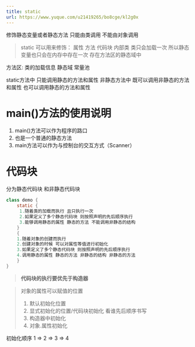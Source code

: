 ```yaml
---
title: static
url: https://www.yuque.com/u21419265/bo8cge/kl2g0x
---
```


修饰静态变量或者静态方法 只能由类调用 不能由对象调用

> static 可以用来修饰： 属性 方法 代码块 内部类
> 类只会加载一次 所以静态变量也只会在内存中存在一次 存在方法区的静态域中

方法区: 类的加载信息 静态域 常量池

static方法中 只能调用静态的方法和属性
非静态方法中 既可以调用非静态的方法和属性 也可以调用静态的方法和属性

<a name="tilr4"></a>

# main()方法的使用说明

1. main()方法可以作为程序的路口
2. 也是一个普通的静态方法
3. main方法可以作为与控制台的交互方式（Scanner）

<a name="nm47z"></a>

# 代码块

分为静态代码块 和非静态代码块

```java
class demo {
	static {
     1.随着类的加载而执行 且只执行一次
     2.如果定义了多个静态代码块 则按照声明的先后顺序执行
     3.能够调用静态的属性 静态的方法 不能调用非静态的结构
    }
    {
    1.随着对象的创建而执行
    2.创建对象的时候 可以对属性等值进行初始化
    3.如果定义了多个静态代码块 则按照声明的先后顺序执行
    4.调用静态的属性 静态的方法 非静态的结构 非静态的方法
    }
}
```

> **代码块的执行要优先于构造器**

> 对象的属性可以赋值的位置
>
> 1. 默认初始化位置
> 2. 显式初始化的位置/代码块初始化 看谁先后顺序书写
> 3. 构造器中初始化
> 4. 对象.属性初始化

初始化顺序 1 => 2 => 3 => 4
